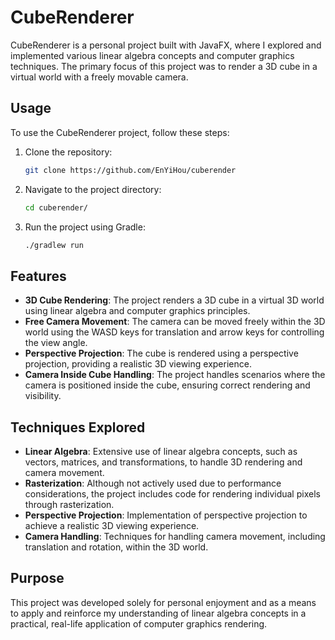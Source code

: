# CubeRenderer

CubeRenderer is a personal project built with JavaFX, where I explored and implemented various linear algebra concepts and computer graphics techniques. The primary focus of this project was to render a 3D cube in a virtual world with a freely movable camera.


## Usage

To use the CubeRenderer project, follow these steps:

1. Clone the repository:
    ```bash
    git clone https://github.com/EnYiHou/cuberender
    ```

2. Navigate to the project directory:
    ```bash
    cd cuberender/
    ```

3. Run the project using Gradle:
    ```bash
    ./gradlew run
    ```


## Features

- **3D Cube Rendering**: The project renders a 3D cube in a virtual 3D world using linear algebra and computer graphics principles.
- **Free Camera Movement**: The camera can be moved freely within the 3D world using the WASD keys for translation and arrow keys for controlling the view angle.
- **Perspective Projection**: The cube is rendered using a perspective projection, providing a realistic 3D viewing experience.
- **Camera Inside Cube Handling**: The project handles scenarios where the camera is positioned inside the cube, ensuring correct rendering and visibility.

## Techniques Explored


- **Linear Algebra**: Extensive use of linear algebra concepts, such as vectors, matrices, and transformations, to handle 3D rendering and camera movement.
- **Rasterization**: Although not actively used due to performance considerations, the project includes code for rendering individual pixels through rasterization.
- **Perspective Projection**: Implementation of perspective projection to achieve a realistic 3D viewing experience.
- **Camera Handling**: Techniques for handling camera movement, including translation and rotation, within the 3D world.

## Purpose

This project was developed solely for personal enjoyment and as a means to apply and reinforce my understanding of linear algebra concepts in a practical, real-life application of computer graphics rendering. 
